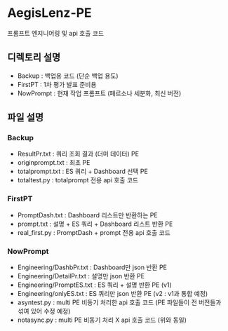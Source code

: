 ﻿# AegisLenz-PE
 프롬프트 엔지니어링 및 api 호출 코드


## 디렉토리 설명

- Backup : 백업용 코드 (단순 백업 용도)
- FirstPT : 1차 평가 발표 준비용
- NowPrompt : 현재 작업 프롬프트 (페르소나 세분화, 최신 버전)


## 파일 설명

### Backup
- ResultPr.txt : 쿼리 조회 결과 (더미 데이터) PE
- originprompt.txt : 최초 PE
- totalprompt.txt : ES 쿼리 + Dashboard 선택 PE
- totaltest.py : totalprompt 전용 api 호출 코드

### FirstPT
- PromptDash.txt : Dashboard 리스트만 반환하는 PE
- prompt.txt : 설명 + ES 쿼리 + Dashboard 리스트 반환 PE
- real_first.py : PromptDash + prompt 전용 api 호출 코드

### NowPrompt
- Engineering/DashbPr.txt : Dashboard만 json 반환 PE
- Engineering/DetailPr.txt : 설명만 json 반환 PE
- Engineering/PromptES.txt : ES 쿼리 + 설명 반환 PE (v1)
- Engineering/onlyES.txt : ES 쿼리만 json 반환 PE (v2 : v1과 통합 예정)
- asyntest.py : multi PE 비동기 처리한 api 호출 코드 (PE 파일들이 전 버전들과 섞여 있어 수정 예정)
- notasync.py : multi PE 비동기 처리 X api 호출 코드 (위와 동일)


